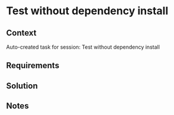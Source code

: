 # Test without dependency install

## Context

Auto-created task for session: Test without dependency install

## Requirements

## Solution

## Notes
